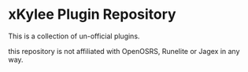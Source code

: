 # xKylee Plugin Repository

This is a collection of un-official plugins.

this repository is not affiliated with OpenOSRS, Runelite or Jagex in any way.
